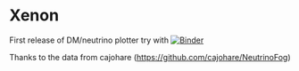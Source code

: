 # Xenon
First release of DM/neutrino plotter
try with 
[![Binder](https://mybinder.org/badge_logo.svg)](https://mybinder.org/v2/gh/odadoun/Xenon/HEAD)

Thanks to the data from cajohare (https://github.com/cajohare/NeutrinoFog)


